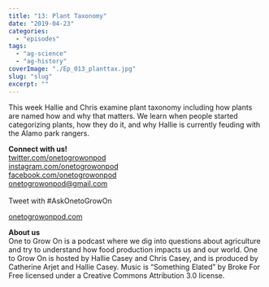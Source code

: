 ```yaml
---
title: "13: Plant Taxonomy"
date: "2019-04-23"
categories: 
  - "episodes"
tags: 
  - "ag-science"
  - "ag-history"
coverImage: "./Ep_013_planttax.jpg"
slug: "slug"
excerpt: ""
---
```


This week Hallie and Chris examine plant taxonomy including how plants are named how and why that matters. We learn when people started categorizing plants, how they do it, and why Hallie is currently feuding with the Alamo park rangers.

**Connect with us!**  
[twitter.com/onetogrowonpod](http://twitter.com/onetogrowonpod)  
[instagram.com/onetogrowonpod  
](http://instagram.com/onetogrowonpod)[facebook.com/onetogrowonpod  
](http://facebook.com/onetogrowonpod)[onetogrowonpod@gmail.com  
](mailto:onetogrowonpod@gmail.com)  
Tweet with #AskOnetoGrowOn  
  
[onetogrowonpod.com](http://onetogrowonpod.com/)

**About us**  
One to Grow On is a podcast where we dig into questions about agriculture and try to understand how food production impacts us and our world. One to Grow On is hosted by Hallie Casey and Chris Casey, and is produced by Catherine Arjet and Hallie Casey. Music is “Something Elated” by Broke For Free licensed under a Creative Commons Attribution 3.0 license.
